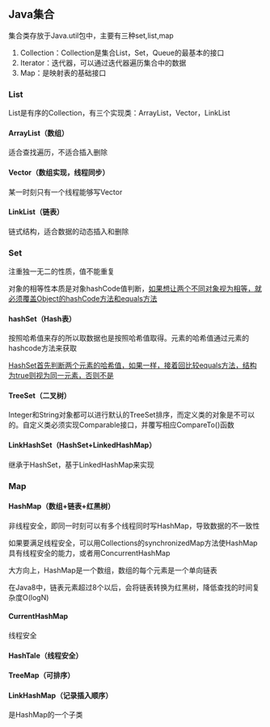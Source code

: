 ## Java集合

集合类存放于Java.util包中，主要有三种set,list,map

1. Collection：Collection是集合List，Set，Queue的最基本的接口
2. Iterator：迭代器，可以通过迭代器遍历集合中的数据
3. Map：是映射表的基础接口



### List

List是有序的Collection，有三个实现类：ArrayList，Vector，LinkList

#### ArrayList（数组）

适合查找遍历，不适合插入删除

#### Vector（数组实现，线程同步）

某一时刻只有一个线程能够写Vector

#### LinkList（链表）

链式结构，适合数据的动态插入和删除



### Set

注重独一无二的性质，值不能重复

对象的相等性本质是对象hashCode值判断，<u>如果想让两个不同对象视为相等，就必须覆盖Object的hashCode方法和equals方法</u>

#### hashSet（Hash表）

按照哈希值来存的所以取数据也是按照哈希值取得。元素的哈希值通过元素的hashcode方法来获取

<u>HashSet首先判断两个元素的哈希值，如果一样，接着回比较equals方法，结构为true则视为同一元素，否则不是</u>

#### TreeSet（二叉树）

Integer和String对象都可以进行默认的TreeSet排序，而定义类的对象是不可以的。自定义类必须实现Comparable接口，并覆写相应CompareTo()函数

#### LinkHashSet（HashSet+LinkedHashMap）

继承于HashSet，基于LinkedHashMap来实现



### Map

#### HashMap（数组+链表+红黑树）

非线程安全，即同一时刻可以有多个线程同时写HashMap，导致数据的不一致性

如果要满足线程安全，可以用Collections的synchronizedMap方法使HashMap具有线程安全的能力，或者用ConcurrentHashMap

大方向上，HashMap是一个数组，数组的每个元素是一个单向链表

在Java8中，链表元素超过8个以后，会将链表转换为红黑树，降低查找的时间复杂度O(logN)







#### CurrentHashMap

线程安全

#### HashTale（线程安全）



#### TreeMap（可排序）



#### LinkHashMap（记录插入顺序）

是HashMap的一个子类



